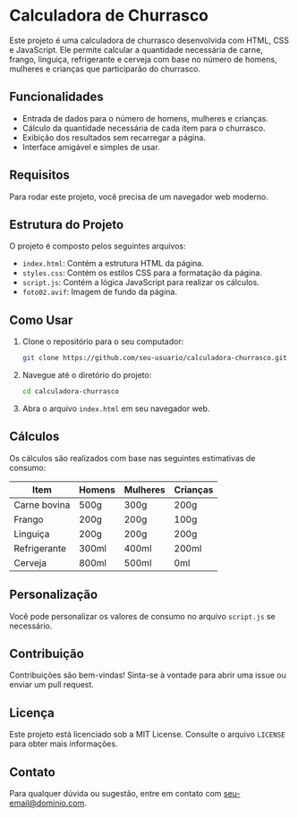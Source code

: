 # Calculadora de Churrasco

Este projeto é uma calculadora de churrasco desenvolvida com HTML, CSS e JavaScript. Ele permite calcular a quantidade necessária de carne, frango, linguiça, refrigerante e cerveja com base no número de homens, mulheres e crianças que participarão do churrasco.

## Funcionalidades

- Entrada de dados para o número de homens, mulheres e crianças.
- Cálculo da quantidade necessária de cada item para o churrasco.
- Exibição dos resultados sem recarregar a página.
- Interface amigável e simples de usar.

## Requisitos

Para rodar este projeto, você precisa de um navegador web moderno.

## Estrutura do Projeto

O projeto é composto pelos seguintes arquivos:

- `index.html`: Contém a estrutura HTML da página.
- `styles.css`: Contém os estilos CSS para a formatação da página.
- `script.js`: Contém a lógica JavaScript para realizar os cálculos.
- `foto02.avif`: Imagem de fundo da página.

## Como Usar

1. Clone o repositório para o seu computador:
    ```bash
    git clone https://github.com/seu-usuario/calculadora-churrasco.git
    ```
2. Navegue até o diretório do projeto:
    ```bash
    cd calculadora-churrasco
    ```
3. Abra o arquivo `index.html` em seu navegador web.

## Cálculos

Os cálculos são realizados com base nas seguintes estimativas de consumo:

| Item         | Homens | Mulheres | Crianças |
|--------------|--------|----------|----------|
| Carne bovina | 500g   | 300g     | 200g     |
| Frango       | 200g   | 200g     | 100g     |
| Linguiça     | 200g   | 200g     | 200g     |
| Refrigerante | 300ml  | 400ml    | 200ml    |
| Cerveja      | 800ml  | 500ml    | 0ml      |

## Personalização

Você pode personalizar os valores de consumo no arquivo `script.js` se necessário.

## Contribuição

Contribuições são bem-vindas! Sinta-se à vontade para abrir uma issue ou enviar um pull request.

## Licença

Este projeto está licenciado sob a MIT License. Consulte o arquivo `LICENSE` para obter mais informações.

## Contato

Para qualquer dúvida ou sugestão, entre em contato com [seu-email@dominio.com](mailto:seu-email@dominio.com).
